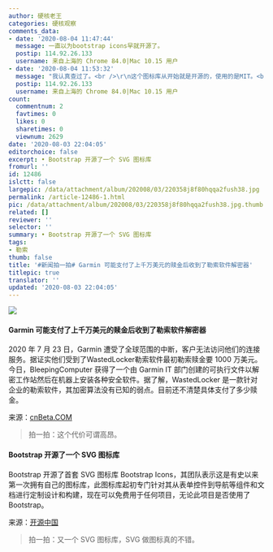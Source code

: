 ```yaml
---
author: 硬核老王
categories: 硬核观察
comments_data:
- date: '2020-08-04 11:47:44'
  message: 一直以为bootstrap icons早就开源了。
  postip: 114.92.26.133
  username: 来自上海的 Chrome 84.0|Mac 10.15 用户
- date: '2020-08-04 11:53:32'
  message: "我认真查过了。<br />\r\n这个图标库从开始就是开源的，使用的是MIT。<br />\r\n最近也没什么新闻。<br />\r\n应该是OSChina自己开心写的新闻。"
  postip: 114.92.26.133
  username: 来自上海的 Chrome 84.0|Mac 10.15 用户
count:
  commentnum: 2
  favtimes: 0
  likes: 0
  sharetimes: 0
  viewnum: 2629
date: '2020-08-03 22:04:05'
editorchoice: false
excerpt: • Bootstrap 开源了一个 SVG 图标库
fromurl: ''
id: 12486
islctt: false
largepic: /data/attachment/album/202008/03/220358j8f80hqqa2fush38.jpg
permalink: /article-12486-1.html
pic: /data/attachment/album/202008/03/220358j8f80hqqa2fush38.jpg.thumb.jpg
related: []
reviewer: ''
selector: ''
summary: • Bootstrap 开源了一个 SVG 图标库
tags:
- 勒索
thumb: false
title: '#新闻拍一拍# Garmin 可能支付了上千万美元的赎金后收到了勒索软件解密器'
titlepic: true
translator: ''
updated: '2020-08-03 22:04:05'
---
```


![](/data/attachment/album/202008/03/220358j8f80hqqa2fush38.jpg)


#### Garmin 可能支付了上千万美元的赎金后收到了勒索软件解密器


2020 年 7 月 23 日，Garmin 遭受了全球范围的中断，客户无法访问他们的连接服务。据证实他们受到了WastedLocker勒索软件最初勒索赎金要 1000 万美元。今日，BleepingComputer 获得了一个由 Garmin IT 部门创建的可执行文件以解密工作站然后在机器上安装各种安全软件。据了解，WastedLocker 是一款针对企业的勒索软件，其加密算法没有已知的弱点。目前还不清楚具体支付了多少赎金。


来源：[cnBeta.COM](https://www.cnbeta.com/articles/tech/1011045.htm)



> 
> 拍一拍：这个代价可谓高昂。
> 
> 
> 


#### Bootstrap 开源了一个 SVG 图标库


Bootstrap 开源了首套 SVG 图标库 Bootstrap Icons，其团队表示这是有史以来第一次拥有自己的图标库，此图标库起初专门针对其从表单控件到导航等组件和文档进行定制设计和构建，现在可以免费用于任何项目，无论此项目是否使用了 Bootstrap。


来源：[开源中国](https://www.oschina.net/news/117616/open-source-svg-icon-library-for-bootstrap)



> 
> 拍一拍：又一个 SVG 图标库，SVG 做图标真的不错。
> 
> 
>